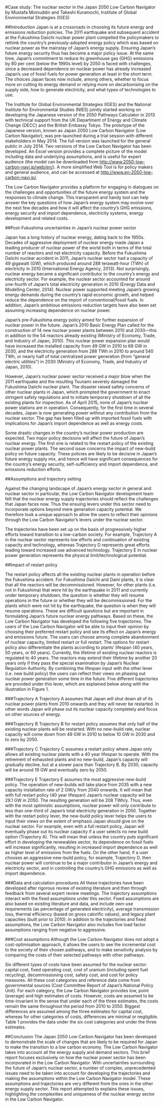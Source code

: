 #Case study: The nuclear sector in the Japan 2050 Low Carbon Navigator
by Mustafa Moinuddin and Takeshi Kuramochi, Institute of Global Environmental Strategies (IGES)

##Introduction
Japan is at a crossroads in choosing its future energy and emissions reduction policies. The 2011 earthquake and subsequent accident at the Fukushima Daiichi nuclear power plant compelled the policymakers to rethink the country’s previously-adopted energy policy which was based on nuclear power as the mainstay of Japan’s energy supply. Ensuring Japan’s future energy security thus has become a major policy issue. At the same time, Japan’s commitment to reduce its greenhouse gas (GHG) emissions by 80 per cent (below the 1990s level) by 2050 is faced with challenges, since a decreased dependence on nuclear power has already increased Japan’s use of fossil fuels for power generation at least in the short term. The choices Japan faces now include, among others, whether to focus more on cutting its energy demand or relying more on decarbonising on the supply side, how to generate electricity, and what types of technologies to use.  

The Institute for Global Environmental Strategies (IGES) and the National Institute for Environmental Studies (NIES) jointly started working on developing the Japanese version of the 2050 Pathways Calculator in 2013 with technical support from the UK Department of Energy and Climate Change (DECC) and the British Embassy Tokyo. The prototype of the Japanese version, known as Japan 2050 Low Carbon Navigator (Low Carbon Navigator), was pre-launched during a trial session with different stakeholders in May 2014. The full version was launched for the general public in July 2014. Two versions of the Low Carbon Navigator has been developed. An Excel version provides a complete picture of the model including data and underlying assumptions, and is useful for expert audience (the model can be downloaded from http://www.2050-low-carbon-navi.jp/web/en/). A more simplified Web Tool is for policy makers and general audience, and can be accessed at http://www.en-2050-low-carbon-navi.jp/.

The Low Carbon Navigator provides a platform for engaging in dialogues on the challenges and opportunities of the future energy system and the responses to climate change. This transparent and handy tool can help answer the key questions of how Japan’s energy system may evolve over the next few decades and how it will affect the country’s GHG emissions, energy security and import dependence, electricity systems, energy development and related costs. 

##Post-Fukushima uncertainties in Japan’s nuclear power sector

Japan has a long history of nuclear energy, dating back to the 1950s. Decades of aggressive deployment of nuclear energy made Japan a leading producer of nuclear power of the world both in terms of the total number of reactors and net electricity capacity. Before the Fukushima Daiichi nuclear accident in 2011, Japan’s nuclear sector had a capacity of 49 gigawatt (GW), which produced around 288 terawatt-hour (TWh) of electricity in 2010 (International Energy Agency, 2013). Not surprisingly, nuclear energy became a significant contributor to the country’s energy and electricity sector. For example, the nuclear sector accounted for around one-fourth of Japan’s total electricity generation in 2010 (Energy Data and Modelling Center, 2014). Nuclear power supported meeting Japan’s growing energy demands during the country’s rapid economic growth, and helped reduce the dependence on the import of conventional/fossil fuels. In addition, Japan’s ambitious emissions reduction targets have also been set assuming increasing dependence on nuclear power. 

Japan’s pre-Fukushima energy policy aimed for further expansion of nuclear power in the future. Japan’s 2010 Basic Energy Plan called for the construction of 14 new nuclear power plants between 2010 and 2030—this in addition to the 54 reactors already existing (Ministry of Economy, Trade, and Industry of Japan, 2010). This nuclear power expansion plan would have increased the installed capacity from 49 GW in 2010 to 68 GW in 2030, and the electricity generation from 288 TWh in 2010 to around 540 TWh, or nearly half of total centralized power generation (from “general electric utilities”) in 2030 (Ministry of Economy, Trade, and Industry of Japan, 2010).

However, Japan’s nuclear power sector received a major blow when the 2011 earthquake and the resulting Tsunami severely damaged the Fukushima Daiichi nuclear plant. The disaster raised safety concerns of other nuclear plants in Japan, which prompted the government to enact stringent safety regulations and to initiate temporary shutdown of all the existing plants for inspection. As of April 2015, none of Japan’s nuclear power stations are in operation. Consequently, for the first time in several decades, Japan is now generating power without any contribution from the nuclear sector. The gap has been filled up with imported fossil fuels with implications for Japan’s import dependence as well as energy costs.

Some drastic changes in the country’s nuclear power production are expected. Two major policy decisions will affect the future of Japan’s nuclear energy. The first one is related to the restart policy of the existing nuclear power plants. The second issue concerns the impact of new-build policy on future capacity. These policies are likely to be decisive in Japan’s future energy supply mix, and hence will have significant consequences for the country’s energy security, self-sufficiency and import dependence, and emissions reduction efforts. 

##Assumptions and trajectory setting

Against the changing landscape of Japan’s energy sector in general and nuclear sector in particular, the Low Carbon Navigator development team felt that the nuclear energy supply trajectories should reflect the challenges that Japan faces now. Thus the ensuing levers under this sector need to incorporate options beyond mere generation capacity potential. We therefore took a unique approach to allow the users to reflect their opinions through the Low Carbon Navigator’s levers under the nuclear sector.

The trajectories have been set up on the basis of progressively higher efforts toward transition to a low-carbon society. For example, Trajectory A in the nuclear sector represents low efforts and continuation of existing capacity and technology, whereas Trajectory D represents great efforts leading toward increased use advanced technology. Trajectory E in nuclear power generation represents the physical limit/technological potential. 

##Impact of restart policy

The restart policy affects all the existing nuclear plants in operation before the Fukushima accident. For Fukushima Daiichi and Daini plants, it is clear that all the reactors will be decommissioned. However, for other plants (i.e. not in Fukushima) that were hit by the earthquake in 2011 and currently under temporary shutdown, the question is whether they will resume operations in the future or whether they will be decommissioned. For the plants which were not hit by the earthquake, the question is when they will resume operations. These are difficult questions but are important in formulating Japan’s future nuclear energy pathways. Based on these, the Low Carbon Navigator has developed the following five trajectories. The users of the Low Carbon Navigator will be able to input their opinion by choosing their preferred restart policy and see its effect on Japan’s energy and emissions future. The users can choose among complete abandonment of nuclear capacity, limited restart or full restart. The options for restart policy also differentiate the plants according to plants’ lifespan (40 years, 50 years, or 60 years). Currently, the lifetime of existing nuclear reactors is regulated to 40 years. The reactors may extend their lifetime by another 20 years only if they pass the special examination by Japan’s Nuclear Regulation Authority. By combining the lifespan input with the other lever (i.e. new build policy) the users can reflect their views on phasing out nuclear power generation some time in the future. Five different trajectories are provided under this lever, which are explained below along with the illustration in Figure 1. 

###Trajectory A
Trajectory A assumes that Japan will shut down all of its nuclear power plants from 2010 onwards and they will never be restarted. In other words Japan will phase out its nuclear capacity completely and focus on other sources of energy. 

###Trajectory B
Trajectory B for restart policy assumes that only half of the existing nuclear plants will be restarted. With no new-build rate, nuclear capacity will come down from 49 GW in 2010 to below 10 GW in 2030 and to zero by 2050.

###Trajectory C
Trajectory C assumes a restart policy where Japan only allows all existing nuclear plants with a 40 year lifespan to operate. With the retirement of exhausted plants and no new-build, Japan’s capacity will gradually decline, but at a slower pace than Trajectory B. By 2030, capacity will be around 19 GW and eventually zero by 2050.

###Trajectory E
Trajectory E assumes the most aggressive new-build policy. The operation of new-builds will take place from 2035 with a new capacity installation rate of 2 GW/y from 2040 onwards. It will mean that with full restart policy (40 year lifespan) Japan’s nuclear capacity will be 29.1 GW in 2050. The resulting generation will be 208 TWh/y. Thus, even with the most optimistic assumptions, nuclear power will only contribute to less than one-third of Japan’s total electricity generation in 2050.
Together with the restart policy lever, the new-build policy lever helps the users to input their views on the extent of emphasis Japan should give on the nuclear sector. For example, even with a full restart policy, Japan will eventually phase out its nuclear capacity if a user selects no new build option (Trajectory A). This will mean that unless the country puts significant effort in developing the renewables sector, its dependence on fossil fuels will increase significantly, resulting in increased import dependence as well as higher level of emissions from the fuels. On the other hand, if a user chooses an aggressive new-build policy, for example, Trajectory D, then nuclear power will continue to be a major contributor in Japan’s energy and electricity sector, and in controlling the country’s GHG emissions as well as import dependence.

###Data and calculation procedures
All these trajectories have been developed after rigorous review of existing literature and then through feedback from several expert review meetings. The trajectory assumptions interact with the fixed assumptions under this sector. Fixed assumptions are also based on existing literature and data, and include own-use requirements (as percentage of generated electricity), average transmission loss, thermal efficiency (based on gross calorific values), and legacy plant capacities (built prior to 2010). In addition to the trajectories and fixed assumptions, the Low Carbon Navigator also includes five load factor assumptions ranging from negative to aggressive. 

###Cost assumptions
Although the Low Carbon Navigator does not adopt a cost-optimisation approach, it allows the users to see the incremental cost to the society of their chosen pathways, and to make sensitivity analysis by comparing the costs of their selected pathways with other pathways.

Six different types of costs have been assumed for the nuclear sector: capital cost, fixed operating cost, cost of uranium (including spent fuel recycling), decommissioning cost, safety cost, and cost for policy measures. All these cost categories and reference data come from governmental sources (Cost Committee Report of Japan’s National Policy Unit). For each category, the Low Carbon Navigator provides low, point (average) and high estimates of costs. However, costs are assumed to be time-invariant in the sense that under each of the three estimates, the costs remain the same throughout the period from 2010 to 2050. Biggest differences are assumed among the three estimates for capital cost, whereas for other categories of costs, differences are minimal or negligible. Table 1 provides the data under the six cost categories and under the three estimates.

##Conclusion
The Japan 2050 Low Carbon Navigator has been developed to demonstrate the scale of changes that are likely to be required for Japan to make the transition to a low carbon economy. The Low Carbon Navigator takes into account all the energy supply and demand sectors. This brief report focuses exclusively on how the nuclear power sector has been incorporated in the Low Carbon Navigator. With uncertainties surrounding the future of Japan’s nuclear sector, a number of complex, unprecedented issues need to be taken into account for developing the trajectories and making the assumptions within the Low Carbon Navigator model. These assumptions and trajectories are very different from the ones in the other energy supply sector. This report attempted to explains these issues, highlighting the complexities and uniqueness of the nuclear energy sector in the Low Carbon Navigator. 

